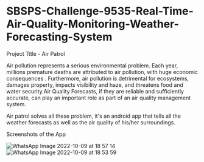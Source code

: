 # SBSPS-Challenge-9535-Real-Time-Air-Quality-Monitoring-Weather-Forecasting-System


Project Tttle - Air Patrol

Air pollution represents a serious environmental problem. Each year, millions premature deaths are attributed to air pollution, with huge economic consequences . Furthermore, air pollution is detrimental for ecosystems, damages property, impacts visibility and haze, and threatens food and water security.Air Quality Forecasts, if they are reliable and sufficiently accurate, can play an important role as part of an air quality management system.



Air patrol solves all these problem, it's an android app that tells all the weather forecasts as well as the air quality of his/her surroundings.

Screenshots of the App

![WhatsApp Image 2022-10-09 at 18 57 14](https://user-images.githubusercontent.com/82362058/194770519-f78b5df3-7c71-4add-bfa1-073ec89dc078.jpeg)
![WhatsApp Image 2022-10-09 at 18 53 59](https://user-images.githubusercontent.com/82362058/194770528-2039f04a-49c5-46fc-9ce0-aa9f46f743de.jpeg)

